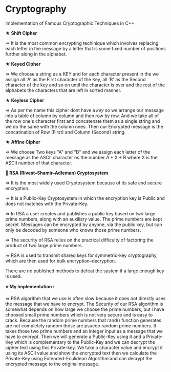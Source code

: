 # Cryptography
Implementation of Famous Cryptographic Techniques in C++

**★ Shift Cipher**

  => It is the most common encrypting techinique which involves replacing each letter in the message by a letter that is some fixed number of positions further along in      the alphabet.
  
**★ Keyed Cipher**

  => We choose a string as a KEY and for each character present in the we assign all 'A' as the First character of the Key, all 'B' as the Second character of the key        and so on until the character is over and the rest of the alphabets the characters that are left in sorted manner.
  
**★ Keyless Cipher**

  => As per the name this cipher dont have a *key* so we arrange our message into a table of column by column and then row by row. 
     And we take all of the row one's character first and concatenate them as a single string and we do the same with the column ones.
     Then our Encrypted message is the concatination of Row (First) and Column (Second) string.
     
**★ Affine Cipher**

  => We choose Two keys "A" and "B" and we assign each letter of the message as the ASCII character os the number A * X + B where X is the ASCII number of that                character.
  
**🌟 RSA (Rivest–Shamir–Adleman) Cryptosystem**

  => It is the most widely used Cryptosystem because of its safe and secure encryption.
  
  => It is a Public-Key Cryptosystem in which the encryption key is Public and does not matches with the Private-Key.
  
  => In RSA a user creates and publishes a public key based on two large prime numbers, along with an auxiliary value. The prime numbers are      kept secret. Messages can      be encrypted by anyone, via the public key, but can only be decoded by someone who knows those prime numbers.
  
  => The security of RSA relies on the practical difficulty of factoring the product of two large prime numbers.
  
  => RSA is used to transmit shared keys for symmetric-key cryptography, which are then used for bulk encryption–decryption.
  
 There are no published methods to defeat the system if a large enough key is used.
   
   **⭐ My Implementation :**
   
   => RSA algorithm that we use is often slow because it does not directly uses the message that we have to encrypt.
   The Security of our RSA algorithm is somewhat depends on how large we choose the prime numbers, but i have choosed small prime numbers which is not very secure and    is easy to crack. Because the random prime numbers that rand() function generates are not completely random those are psuedo random prime numbers. It takes those      two prime numbers and an integer input as a message that we have to encrypt. Then we will generate a Public-Key using it and a Private-Key which is complementary to    the Public-Key and we can decrypt the cipher text using this Private-key. We take a character value and encrypt it using its ASCII value and show the encrypted        text then we calculate the Private-Key using Extended-Eculidean Algorithm and can decrypt the encrypted message to the original message. 
